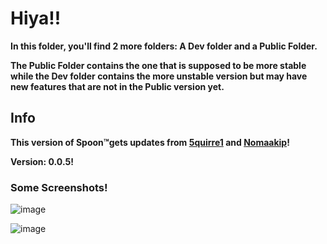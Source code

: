 # Hiya!! 
**In this folder, you'll find 2 more folders: A Dev folder and a Public Folder.**

**The Public Folder contains the one that is supposed to be more stable while the Dev folder contains the more unstable version but may have new features that are not in the Public version yet.**
## Info
**This version of Spoon™️gets updates from [5quirre1](https://github.com/5quirre1) and [Nomaakip](https://github.com/Nomaakip)!**

**Version: 0.0.5!**
### Some Screenshots!
![image](https://github.com/user-attachments/assets/7577393a-eb4e-4961-8912-18f008509759)

![image](https://github.com/user-attachments/assets/933f0bed-de0e-4ee8-b292-8202fa8fd320)
